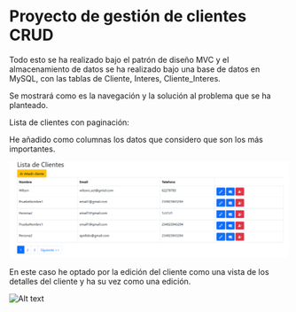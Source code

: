 
Proyecto de gestión de clientes CRUD
=======

Todo esto se ha realizado bajo el patrón de diseño MVC y el almacenamiento de datos se ha realizado bajo una base de datos en MySQL, con las tablas de Cliente, Interes, Cliente_Interes.

Se mostrará como es la navegación y la solución al problema que se ha planteado.

Lista de clientes con paginación:

He añadido como columnas los datos que considero que son los más importantes.

![Alt text](Imagenes/Index.png "imagen index")

En este caso he optado por la edición del cliente como una vista de los detalles del cliente y ha su vez como una edición.

![Alt text](Imagenes/ModificacionCliente.png "imagen modificación cliente")

